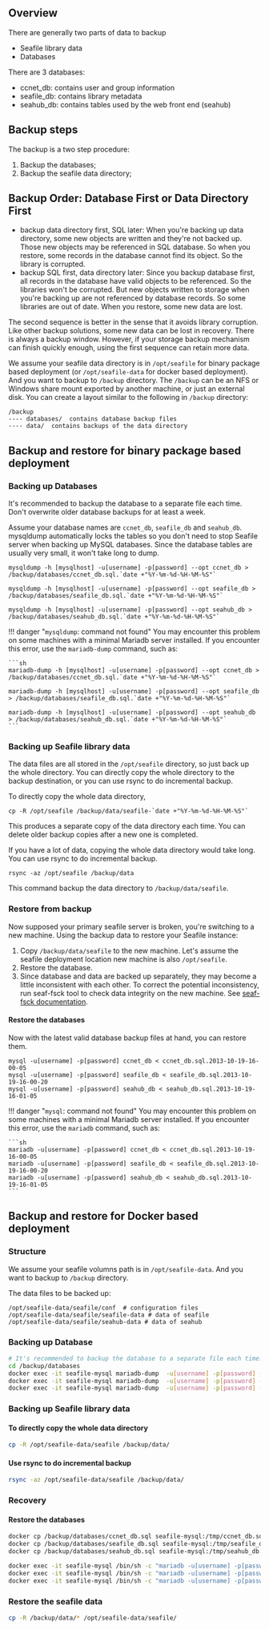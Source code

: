 ## Overview

There are generally two parts of data to backup

* Seafile library data
* Databases

There are 3 databases:

* ccnet_db: contains user and group information
* seafile_db: contains library metadata
* seahub_db: contains tables used by the web front end (seahub)


## Backup steps

The backup is a two step procedure:

1. Backup the databases;
2. Backup the seafile data directory;

## Backup Order: Database First or Data Directory First

* backup data directory first, SQL later: When you're backing up data directory, some new objects are written and they're not backed up. Those new objects may be referenced in SQL database. So when you restore, some records in the database cannot find its object. So the library is corrupted.
* backup SQL first, data directory later: Since you backup database first, all records in the database have valid objects to be referenced. So the libraries won't be corrupted. But new objects written to storage when you're backing up are not referenced by database records. So some libraries are out of date. When you restore, some new data are lost.

The second sequence is better in the sense that it avoids library corruption. Like other backup solutions, some new data can be lost in recovery. There is always a backup window.
However, if your storage backup mechanism can finish quickly enough, using the first sequence can retain more data.

We assume your seafile data directory is in `/opt/seafile` for binary package based deployment (or `/opt/seafile-data` for docker based deployment). And you want to backup to `/backup` directory. The `/backup` can be an NFS or Windows share mount exported by another machine, or just an external disk. You can create a layout similar to the following in `/backup` directory:

```
/backup
---- databases/  contains database backup files
---- data/  contains backups of the data directory

```

## Backup and restore for binary package based deployment

### Backing up Databases

It's recommended to backup the database to a separate file each time. Don't overwrite older database backups for at least a week.

Assume your database names are `ccnet_db`, `seafile_db` and `seahub_db`. mysqldump automatically locks the tables so you don't need to stop Seafile server when backing up MySQL databases. Since the database tables are usually very small, it won't take long to dump.

```
mysqldump -h [mysqlhost] -u[username] -p[password] --opt ccnet_db > /backup/databases/ccnet_db.sql.`date +"%Y-%m-%d-%H-%M-%S"`

mysqldump -h [mysqlhost] -u[username] -p[password] --opt seafile_db > /backup/databases/seafile_db.sql.`date +"%Y-%m-%d-%H-%M-%S"`

mysqldump -h [mysqlhost] -u[username] -p[password] --opt seahub_db > /backup/databases/seahub_db.sql.`date +"%Y-%m-%d-%H-%M-%S"`

```

!!! danger "`mysqldump`: command not found"
    You may encounter this problem on some machines with a minimal Mariadb server installed. If you encounter this error, use the `mariadb-dump` command, such as:

    ```sh
    mariadb-dump -h [mysqlhost] -u[username] -p[password] --opt ccnet_db > /backup/databases/ccnet_db.sql.`date +"%Y-%m-%d-%H-%M-%S"`

    mariadb-dump -h [mysqlhost] -u[username] -p[password] --opt seafile_db > /backup/databases/seafile_db.sql.`date +"%Y-%m-%d-%H-%M-%S"`

    mariadb-dump -h [mysqlhost] -u[username] -p[password] --opt seahub_db > /backup/databases/seahub_db.sql.`date +"%Y-%m-%d-%H-%M-%S"`
    ```

### Backing up Seafile library data

The data files are all stored in the `/opt/seafile` directory, so just back up the whole directory. You can directly copy the whole directory to the backup destination, or you can use rsync to do incremental backup. 

To directly copy the whole data directory,

```
cp -R /opt/seafile /backup/data/seafile-`date +"%Y-%m-%d-%H-%M-%S"`
```

This produces a separate copy of the data directory each time. You can delete older backup copies after a new one is completed.

If you have a lot of data, copying the whole data directory would take long. You can use rsync to do incremental backup.

```
rsync -az /opt/seafile /backup/data

```

This command backup the data directory to `/backup/data/seafile`.

### Restore from backup

Now supposed your primary seafile server is broken, you're switching to a new machine. Using the backup data to restore your Seafile instance:

1. Copy `/backup/data/seafile` to the new machine. Let's assume the seafile deployment location new machine is also `/opt/seafile`.
2. Restore the database.
3. Since database and data are backed up separately, they may become a little inconsistent with each other. To correct the potential inconsistency, run seaf-fsck tool to check data integrity on the new machine. See [seaf-fsck documentation](seafile_fsck.md).

#### Restore the databases

Now with the latest valid database backup files at hand, you can restore them.


```
mysql -u[username] -p[password] ccnet_db < ccnet_db.sql.2013-10-19-16-00-05
mysql -u[username] -p[password] seafile_db < seafile_db.sql.2013-10-19-16-00-20
mysql -u[username] -p[password] seahub_db < seahub_db.sql.2013-10-19-16-01-05

```

!!! danger "`mysql`: command not found"
    You may encounter this problem on some machines with a minimal Mariadb server installed. If you encounter this error, use the `mariadb` command, such as:

    ```sh
    mariadb -u[username] -p[password] ccnet_db < ccnet_db.sql.2013-10-19-16-00-05
    mariadb -u[username] -p[password] seafile_db < seafile_db.sql.2013-10-19-16-00-20
    mariadb -u[username] -p[password] seahub_db < seahub_db.sql.2013-10-19-16-01-05
    ```

## Backup and restore for Docker based deployment

### Structure

We assume your seafile volumns path is in `/opt/seafile-data`. And you want to backup to `/backup` directory.


The data files to be backed up:

```
/opt/seafile-data/seafile/conf  # configuration files
/opt/seafile-data/seafile/seafile-data # data of seafile
/opt/seafile-data/seafile/seahub-data # data of seahub

```


### Backing up Database

```bash
# It's recommended to backup the database to a separate file each time. Don't overwrite older database backups for at least a week.
cd /backup/databases
docker exec -it seafile-mysql mariadb-dump  -u[username] -p[password] --opt ccnet_db > ccnet_db.sql
docker exec -it seafile-mysql mariadb-dump  -u[username] -p[password] --opt seafile_db > seafile_db.sql
docker exec -it seafile-mysql mariadb-dump  -u[username] -p[password] --opt seahub_db > seahub_db.sql
```

###  Backing up Seafile library data

#### To directly copy the whole data directory

```bash
cp -R /opt/seafile-data/seafile /backup/data/
```

#### Use rsync to do incremental backup

```bash
rsync -az /opt/seafile-data/seafile /backup/data/
```

### Recovery

#### Restore the databases

```bash
docker cp /backup/databases/ccnet_db.sql seafile-mysql:/tmp/ccnet_db.sql
docker cp /backup/databases/seafile_db.sql seafile-mysql:/tmp/seafile_db.sql
docker cp /backup/databases/seahub_db.sql seafile-mysql:/tmp/seahub_db.sql

docker exec -it seafile-mysql /bin/sh -c "mariadb -u[username] -p[password] ccnet_db < /tmp/ccnet_db.sql"
docker exec -it seafile-mysql /bin/sh -c "mariadb -u[username] -p[password] seafile_db < /tmp/seafile_db.sql"
docker exec -it seafile-mysql /bin/sh -c "mariadb -u[username] -p[password] seahub_db < /tmp/seahub_db.sql"
```

### Restore the seafile data

```bash
cp -R /backup/data/* /opt/seafile-data/seafile/
```
